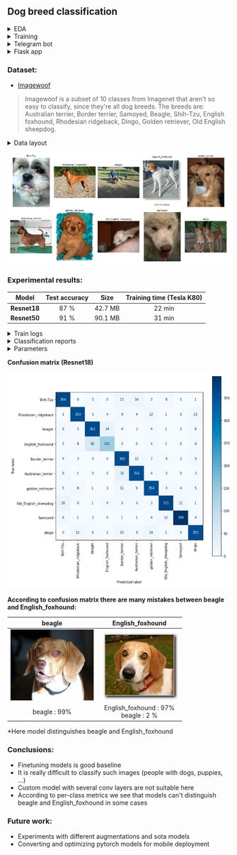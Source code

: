 ## Dog breed classification

<details>
  <summary>EDA</summary>

* [Colab](https://colab.research.google.com/drive/1dZi19we1l71v7I2gcR8Kb4KS5wfEN-pU?usp=sharing)

</details>
<details>
  <summary>Training</summary>


* [Colab](https://drive.google.com/file/d/1BD-nPsk95oHTn7JqiEb31xxwMNoUPGTs/view?usp=sharing)

**Environment:**
```bash
https://github.com/adeshkin/classification_dogs.git 
cd classification_dogs
python3 -m venv ./venv
source venv/bin/activate
pip install -r scripts/requirements.txt
```

**Data preparation:**
```bash
cd data
bash download_data.sh
python3 prepare_data.py
```

**Training:**
```bash
cd scripts
python3 train.py /path/to/config
```
</details>
<details>
  <summary>Telegram bot</summary>

* [Telegram bot](bot/README.md)
</details>
<details>
  <summary>Flask app</summary>

* [Flask app](flask/README.md)
</details>

### Dataset: 
  * [Imagewoof](https://github.com/fastai/imagenette#imagewoof)
> Imagewoof is a subset of 10 classes from Imagenet that aren't so easy to classify, since they're all dog breeds. The breeds are: Australian terrier, Border terrier, Samoyed, Beagle, Shih-Tzu, English foxhound, Rhodesian ridgeback, Dingo, Golden retriever, Old English sheepdog. 

<details>
  <summary>Data layout</summary>

```
imagewoof2-160
    train
        n02086240
            ILSVRC2012_val_00000907.JPEG
            ...
        ...
        n02115641
    val
        n02086240
            ILSVRC2012_val_00002701.JPEG
            ...
        ...
        n02115641
```
</details>


![](images/classes.png)


### Experimental results:

| Model        | Test accuracy | Size    | Training time (Tesla K80) |
|--------------|:-------------:|---------|:-------------------------:|
| **Resnet18** |     87 %      | 42.7 MB |          22 min           |
| **Resnet50** |     91 %      | 90.1 MB |          31 min           |

<details>
  <summary>Train logs</summary>

![](images/train_logs.png)


</details>

<details>
  <summary>Classification reports</summary>

**Resnet18:**

![](images/report_resnet18.png)

**Resnet50:**

![](images/report_resnet50.png)

</details>

<details>
  <summary>Parameters</summary>

**data**: imagewoof2-160

**split**: 
* train: train1 - 80%, dev - 20 %
* test: val - 100%  

**# classes**: 10, **batch size**: 32,  **# epochs**: 20

**lr_scheduler.StepLR**: 
* step_size=10
* gamma=0.1

**Augmentations**: Resize(height=160, width=160), ShiftScaleRotate, HorizontalFlip, VerticalFlip, 
CoarseDropout, GaussNoise, RGBShift, RandomBrightnessContrast

<details>
  <summary>example</summary>

![](images/aug_images.png)

</details>

</details>

**Confusion matrix (Resnet18)**

![](images/conf_resnet18.png)

**According to confusion matrix there are many mistakes between beagle and English_foxhound:**

|                  beagle                  |             English_foxhound             |
|:----------------------------------------:|:----------------------------------------:|
|      ![](data/examples/beagle.JPEG)      | ![](data/examples/English_foxhound.JPEG) |
|               beagle : 99%               | English_foxhound : 97% <br/>beagle : 2 % |

*Here model distinguishes beagle and English_foxhound

### Conclusions:
* Finetuning models is good baseline 
* It is really difficult to classify such images (people with dogs, puppies, ...)
* Custom model with several conv layers are not suitable here
* According to per-class metrics we see that models can't distinguish beagle and English_foxhound in some cases 


### Future work:
* Experiments with different augmentations and sota models
* Converting and optimizing pytorch models for mobile deployment

